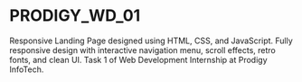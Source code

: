 # PRODIGY_WD_01
Responsive Landing Page designed using HTML, CSS, and JavaScript. Fully responsive design with interactive navigation menu, scroll effects, retro fonts, and clean UI. Task 1 of Web Development Internship at Prodigy InfoTech.

